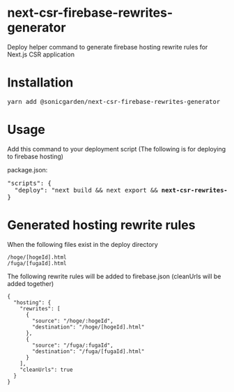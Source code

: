 # next-csr-firebase-rewrites-generator

Deploy helper command to generate firebase hosting rewrite rules for Next.js CSR application

# Installation

<pre>
yarn add @sonicgarden/next-csr-firebase-rewrites-generator
</pre>

# Usage

Add this command to your deployment script (The following is for deploying to firebase hosting)

package.json:
<pre>
"scripts": {
  "deploy": "next build && next export && <strong>next-csr-rewrites-generate -f firebase</strong> && firebase deploy"
}
</pre>

# Generated hosting rewrite rules

When the following files exist in the deploy directory

```
/hoge/[hogeId].html
/fuga/[fugaId].html
```

The following rewrite rules will be added to firebase.json (cleanUrls will be added together)

```
{
  "hosting": {
    "rewrites": [
      {
        "source": "/hoge/:hogeId",
        "destination": "/hoge/[hogeId].html"
      },
      {
        "source": "/fuga/:fugaId",
        "destination": "/fuga/[fugaId].html"
      }
    ],
    "cleanUrls": true
  }
}
```
